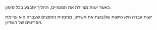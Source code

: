 כאשר ישות מציידת את המגפיים, ההליך יתבצע בכל סימון.

ישות עברה היא הישות שלובשת את השריון, מחסנית החפצים שעברה היא ערימת הפריטים של השריון.